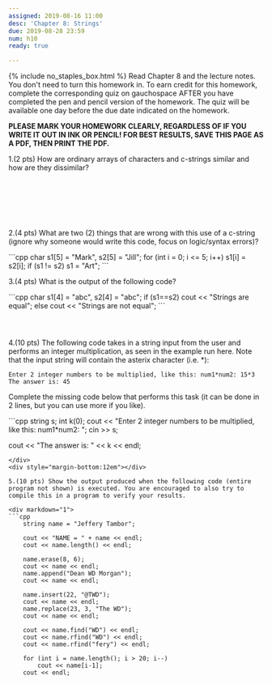 ```yaml
---
assigned: 2019-08-16 11:00
desc: 'Chapter 8: Strings'
due: 2019-08-28 23:59
num: h10
ready: true

---
```

{% include no_staples_box.html %}
Read Chapter 8 and the lecture notes.  You don't need to turn this homework in. To earn credit for this homework, complete the corresponding quiz on gauchospace AFTER you have completed the pen and pencil version of the homework. The quiz will be available one day before the due date indicated on the homework.

<b>PLEASE MARK YOUR HOMEWORK CLEARLY, REGARDLESS OF IF YOU WRITE IT OUT IN INK OR PENCIL! FOR BEST RESULTS, SAVE THIS PAGE AS A PDF, THEN PRINT THE PDF.</b>

1.(2 pts) How are ordinary arrays of characters and c-strings similar and how are they dissimilar?
<div style="margin-bottom:8em"></div>

2.(4 pts) What are two (2) things that are wrong with this use of a c-string (ignore why someone would write this code, focus on logic/syntax errors)?

<div markdown="1">
```cpp
char s1[5] = "Mark", s2[5] = "Jill";
for (int i = 0; i <= 5; i++)
    s1[i] = s2[i];
if (s1 != s2) s1 = "Art";
```
</div>


3.(4 pts) What is the output of the following code?

<div markdown="1">
```cpp
char s1[4] = "abc", s2[4] = "abc";
if (s1==s2) cout << "Strings are equal";
else cout << "Strings are not equal";
```
</div>
<div style="margin-bottom:4em"></div>
<div class="pagebreak"></div>
4.(10 pts) The following code takes in a string input from the user and performs an integer multiplication, as seen in the example run here. Note that the input string will contain the asterix character (i.e. *):

```
Enter 2 integer numbers to be multiplied, like this: num1*num2: 15*3
The answer is: 45
```

Complete the missing code below that performs this task (it can be done in 2 lines, but you can use more if you like).

<div markdown="1">
```cpp
string s; int k(0);
cout << "Enter 2 integer numbers to be multiplied, like this: num1*num2: ";
cin >> s;




cout << "The answer is: " << k << endl;
```
</div>
<div style="margin-bottom:12em"></div>

5.(10 pts) Show the output produced when the following code (entire program not shown) is executed. You are encouraged to also try to compile this in a program to verify your results.

<div markdown="1">
```cpp
    string name = "Jeffery Tambor";

    cout << "NAME = " + name << endl;
    cout << name.length() << endl;

    name.erase(8, 6);
    cout << name << endl;
    name.append("Dean WD Morgan");
    cout << name << endl;

    name.insert(22, "@TWD");
    cout << name << endl;
    name.replace(23, 3, "The WD");
    cout << name << endl;

    cout << name.find("WD") << endl;
    cout << name.rfind("WD") << endl;
    cout << name.rfind("fery") << endl;

    for (int i = name.length(); i > 20; i--)
        cout << name[i-1];
    cout << endl;
```
</div>

